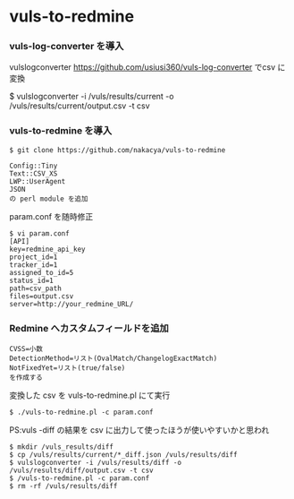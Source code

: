 # vuls-to-redmine
### vuls-log-converter を導入

vulslogconverter https://github.com/usiusi360/vuls-log-converter でcsv に変換

$ vulslogconverter -i /vuls/results/current -o /vuls/results/current/output.csv -t csv

### vuls-to-redmine を導入

````
$ git clone https://github.com/nakacya/vuls-to-redmine
````

````
Config::Tiny
Text::CSV_XS
LWP::UserAgent
JSON
の perl module を追加
````

param.conf を随時修正

````
$ vi param.conf
[API]
key=redmine_api_key
project_id=1
tracker_id=1
assigned_to_id=5
status_id=1
path=csv_path
files=output.csv
server=http://your_redmine_URL/
````

### Redmine へカスタムフィールドを追加
````
CVSS=小数
DetectionMethod=リスト(OvalMatch/ChangelogExactMatch)
NotFixedYet=リスト(true/false)
を作成する
````

変換した csv を vuls-to-redmine.pl にて実行
````
$ ./vuls-to-redmine.pl -c param.conf
````

PS:vuls -diff の結果を csv に出力して使ったほうが使いやすいかと思われ
````
$ mkdir /vuls_results/diff
$ cp /vuls/results/current/*_diff.json /vuls/results/diff
$ vulslogconverter -i /vuls/results/diff -o /vuls/results/diff/output.csv -t csv
$ /vuls-to-redmine.pl -c param.conf
$ rm -rf /vuls/results/diff
